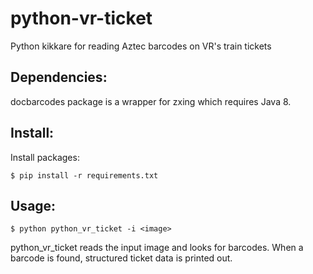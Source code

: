 # python-vr-ticket

Python kikkare for reading Aztec barcodes on VR's train tickets

## Dependencies:

docbarcodes package is a wrapper for zxing which requires Java 8.

## Install:

Install packages:

```
$ pip install -r requirements.txt
```

## Usage:

```
$ python python_vr_ticket -i <image>
```

python_vr_ticket reads the input image and looks for barcodes. When a barcode is found, structured ticket data is printed out.
